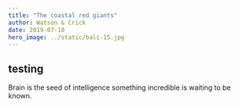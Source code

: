 ```yaml
---
title: "The coastal red giants"
author: Watson & Crick
date: 2019-07-10
hero_image: ../static/bali-15.jpg
---
```


## testing
Brain is the seed of intelligence something incredible is waiting to be known.
